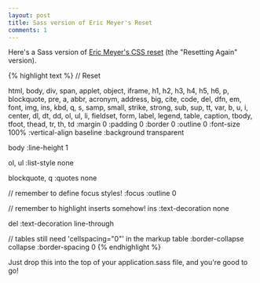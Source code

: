 ```yaml
--- 
layout: post
title: Sass version of Eric Meyer's Reset
comments: 1
---
```

Here's a Sass version of [Eric Meyer's CSS reset](http://railsontherun.com/) (the "Resetting Again" version).

{% highlight text %}
// Reset

html, body, div, span, applet, object, iframe,
h1, h2, h3, h4, h5, h6, p, blockquote, pre,
a, abbr, acronym, address, big, cite, code,
del, dfn, em, font, img, ins, kbd, q, s, samp,
small, strike, strong, sub, sup, tt, var,
b, u, i, center,
dl, dt, dd, ol, ul, li,
fieldset, form, label, legend,
table, caption, tbody, tfoot, thead, tr, th, td
  :margin 0
  :padding 0
  :border 0
  :outline 0
  :font-size 100%
  :vertical-align baseline
  :background transparent

body
  :line-height 1

ol, ul
  :list-style none

blockquote, q
  :quotes none

// remember to define focus styles!
\:focus 
  :outline 0

// remember to highlight inserts somehow!
ins
  :text-decoration none

del
  :text-decoration line-through

// tables still need 'cellspacing="0"' in the markup
table
  :border-collapse collapse
  :border-spacing 0
{% endhighlight %}

Just drop this into the top of your application.sass file, and you're good to go!
